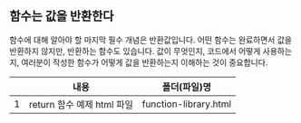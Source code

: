 ## 함수는 값을 반환한다

함수에 대해 알아야 할 마지막 필수 개념은 반환값입니다. 어떤 함수는 완료하면서 값을 반환하지 않지만, 반환하는 함수도 있습니다. 값이 무엇인지, 코드에서 어떻게 사용하는지, 여러분이 작성한 함수가 어떻게 값을 반환하는지 이해하는 것이 중요합니다.

|     |            내용            |     폴더(파일)명      |
| :-: | :------------------------: | :-------------------: |
|  1  | return 함수 예제 html 파일 | function-library.html |
